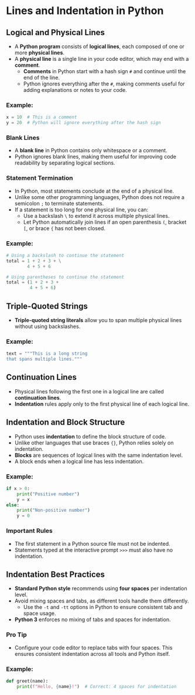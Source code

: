 # Lines and Indentation in Python

## Logical and Physical Lines

- A **Python program** consists of **logical lines**, each composed of one or more **physical lines**.
- A **physical line** is a single line in your code editor, which may end with a **comment**.
  - **Comments** in Python start with a hash sign `#` and continue until the end of the line.
  - Python ignores everything after the `#`, making comments useful for adding explanations or notes to your code.
  
### Example:
```python
x = 10  # This is a comment
y = 20  # Python will ignore everything after the hash sign
```

### Blank Lines

- A **blank line** in Python contains only whitespace or a comment.
- Python ignores blank lines, making them useful for improving code readability by separating logical sections.

### Statement Termination

- In Python, most statements conclude at the end of a physical line.
- Unlike some other programming languages, Python does not require a semicolon `;` to terminate statements.
- If a statement is too long for one physical line, you can:
  - Use a backslash `\` to extend it across multiple physical lines.
  - Let Python automatically join lines if an open parenthesis `(`, bracket `[`, or brace `{` has not been closed.

### Example:
```python
# Using a backslash to continue the statement
total = 1 + 2 + 3 + \
        4 + 5 + 6

# Using parentheses to continue the statement
total = (1 + 2 + 3 +
         4 + 5 + 6)
```

## Triple-Quoted Strings

- **Triple-quoted string literals** allow you to span multiple physical lines without using backslashes.
  
### Example:
```python
text = """This is a long string
that spans multiple lines."""
```

## Continuation Lines

- Physical lines following the first one in a logical line are called **continuation lines**.
- **Indentation** rules apply only to the first physical line of each logical line.

## Indentation and Block Structure

- Python uses **indentation** to define the block structure of code.
- Unlike other languages that use braces `{}`, Python relies solely on indentation.
- **Blocks** are sequences of logical lines with the same indentation level.
- A block ends when a logical line has less indentation.

### Example:
```python
if x > 0:
    print("Positive number")
    y = x
else:
    print("Non-positive number")
    y = 0
```

### Important Rules

- The first statement in a Python source file must not be indented.
- Statements typed at the interactive prompt `>>>` must also have no indentation.

## Indentation Best Practices

- **Standard Python style** recommends using **four spaces** per indentation level.
- Avoid mixing spaces and tabs, as different tools handle them differently.
  - Use the `-t` and `-tt` options in Python to ensure consistent tab and space usage.
- **Python 3** enforces no mixing of tabs and spaces for indentation.

### Pro Tip

- Configure your code editor to replace tabs with four spaces. This ensures consistent indentation across all tools and Python itself.
  
### Example:
```python
def greet(name):
    print(f"Hello, {name}!")  # Correct: 4 spaces for indentation
```

